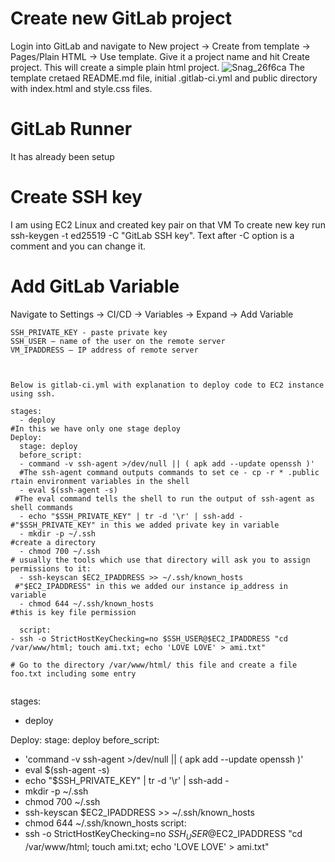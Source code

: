 # Create new GitLab project

Login into GitLab and navigate to New project -> Create from template -> Pages/Plain HTML -> Use template. Give it a project name and hit Create project. This will create a simple plain html project.
![Snag_26f6ca](https://github.com/asiandevs/gitlab_cicd/assets/37457408/fbb8de35-4294-4187-9e90-fe62bd208a38)
The template cretaed README.md file, initial .gitlab-ci.yml and public directory with index.html and style.css files.

 # GitLab Runner
 It has already been setup 

 # Create SSH key
I am using EC2 Linux and created key pair on that VM
To create new key run ssh-keygen -t ed25519 -C "GitLab SSH key". Text after -C option is a comment and you can change it.

# Add GitLab Variable
Navigate to Settings -> CI/CD -> Variables -> Expand -> Add Variable
```
SSH_PRIVATE_KEY - paste private key
SSH_USER — name of the user on the remote server
VM_IPADDRESS — IP address of remote server



Below is gitlab-ci.yml with explanation to deploy code to EC2 instance using ssh.

stages:
  - deploy
#In this we have only one stage deploy
Deploy: 
  stage: deploy
  before_script:
  - command -v ssh-agent >/dev/null || ( apk add --update openssh )' 
  #The ssh-agent command outputs commands to set ce - cp -r * .public
rtain environment variables in the shell
  - eval $(ssh-agent -s)
 #The eval command tells the shell to run the output of ssh-agent as shell commands
  - echo "$SSH_PRIVATE_KEY" | tr -d '\r' | ssh-add -
#"$SSH_PRIVATE_KEY" in this we added private key in variable
  - mkdir -p ~/.ssh
#create a directory
  - chmod 700 ~/.ssh
# usually the tools which use that directory will ask you to assign permissions to it:
  - ssh-keyscan $EC2_IPADDRESS >> ~/.ssh/known_hosts
 #"$EC2_IPADDRESS" in this we added our instance ip_address in variable
  - chmod 644 ~/.ssh/known_hosts
#this is key file permission

  script:
- ssh -o StrictHostKeyChecking=no $SSH_USER@$EC2_IPADDRESS "cd /var/www/html; touch ami.txt; echo 'LOVE LOVE' > ami.txt" 

# Go to the directory /var/www/html/ this file and create a file foo.txt including some entry


```
stages:
  - deploy

Deploy: 
  stage: deploy
  before_script:
  - 'command -v ssh-agent >/dev/null || ( apk add --update openssh )' 
  - eval $(ssh-agent -s)
  - echo "$SSH_PRIVATE_KEY" | tr -d '\r' | ssh-add -
  - mkdir -p ~/.ssh
  - chmod 700 ~/.ssh
  - ssh-keyscan $EC2_IPADDRESS >> ~/.ssh/known_hosts
  - chmod 644 ~/.ssh/known_hosts
  script:
  - ssh -o StrictHostKeyChecking=no $SSH_USER@$EC2_IPADDRESS "cd /var/www/html; touch ami.txt; echo 'LOVE LOVE' > ami.txt" 
```

